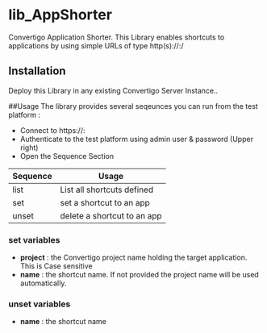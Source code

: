 # lib_AppShorter
Convertigo Application Shorter.
This Library enables shortcuts to applications by using simple URLs of type http(s)://<server>:<Port>/<shortcut>

## Installation
Deploy this Library in any existing Convertigo Server Instance..

##Usage
The library provides several seqeunces you can run from the test platform :
* Connect to https://<yourserver>:<Port>
* Authenticate to the test platform using admin user & password (Upper right)
* Open the Sequence Section

| Sequence | Usage |
|----------|-------|
| list  | List all shortcuts defined |
| set   | set a shortcut to an app |
| unset | delete a shortcut to an app |

  
### __set__ variables
* __project__ : the Convertigo project name holding the target application. This is Case sensitive
* __name__    : the shortcut name. If not provided the project name will be used automatically.
  
### __unset__ variables
* __name__    : the shortcut name
  
  
